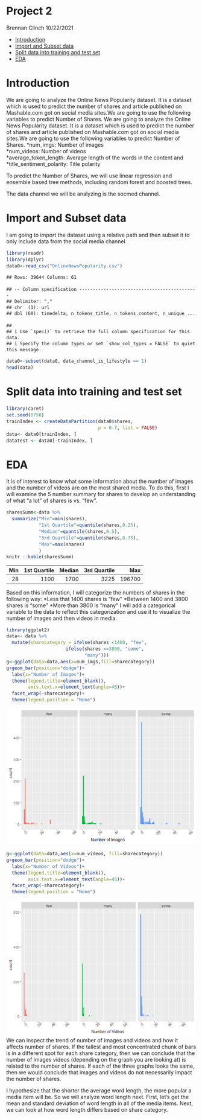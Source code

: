 Project 2
================
Brennan Clinch
10/22/2021

-   [Introduction](#introduction)
-   [Import and Subset data](#import-and-subset-data)
-   [Split data into training and test
    set](#split-data-into-training-and-test-set)
-   [EDA](#eda)

# Introduction

We are going to analyze the Online News Popularity dataset. It is a
dataset which is used to predict the number of shares and article
published on Mashable.com got on social media sites.We are going to use
the following variables to predict Number of Shares. We are going to
analyze the Online News Popularity dataset. It is a dataset which is
used to predict the number of shares and article published on
Mashable.com got on social media sites.We are going to use the following
variables to predict Number of Shares. *num\_imgs: Number of images  
*num\_videos: Number of videos  
*average\_token\_length: Average length of the words in the content
and  
*title\_sentiment\_polarity: Title polarity

To predict the Number of Shares, we will use linear regression and
ensemble based tree methods, including random forest and boosted trees.

The data channel we will be analyzing is the socmed channel.

# Import and Subset data

I am going to import the dataset using a relative path and then subset
it to only include data from the social media channel.

``` r
library(readr)
library(dplyr)
data0<-read_csv("OnlineNewsPopularity.csv")
```

    ## Rows: 39644 Columns: 61

    ## -- Column specification --------------------------------------------
    ## Delimiter: ","
    ## chr  (1): url
    ## dbl (60): timedelta, n_tokens_title, n_tokens_content, n_unique_...

    ## 
    ## i Use `spec()` to retrieve the full column specification for this data.
    ## i Specify the column types or set `show_col_types = FALSE` to quiet this message.

``` r
data0<-subset(data0, data_channel_is_lifestyle == 1)
head(data)
```

# Split data into training and test set

``` r
library(caret)
set.seed(8758)
trainIndex <- createDataPartition(data0$shares, 
                                  p = 0.7, list = FALSE)
data<- data0[trainIndex, ]
datatest <- data0[-trainIndex, ]
```

# EDA

It is of interest to know what some information about the number of
images and the number of videos are on the most shared media. To do
this, first I will examine the 5 number summary for shares to develop an
understanding of what “a lot” of shares is vs. “few”.

``` r
sharesSumm<-data %>% 
  summarize("Min"=min(shares),
            "1st Quartile"=quantile(shares,0.25),
            "Median"=quantile(shares,0.5),
            "3rd Quartile"=quantile(shares,0.75),
            "Max"=max(shares)
            )
knitr ::kable(sharesSumm)
```

| Min | 1st Quartile | Median | 3rd Quartile |    Max |
|----:|-------------:|-------:|-------------:|-------:|
|  28 |         1100 |   1700 |         3225 | 196700 |

Based on this information, I will categorize the numbers of shares in
the following way: *Less that 1400 shares is “few” *Between 1400 and
3800 shares is “some” \*More than 3800 is “many” I will add a
categorical variable to the data to reflect this categorization and use
it to visualize the number of images and then videos in media.

``` r
library(ggplot2)
data<- data %>% 
  mutate(sharecategory = ifelse(shares <1400, "few",
                      ifelse(shares <=3800, "some",
                             "many")))
g<-ggplot(data=data,aes(x=num_imgs,fill=sharecategory))
g+geom_bar(position="dodge")+
  labs(x="Number of Images")+
  theme(legend.title=element_blank(),
        axis.text.x=element_text(angle=45))+
  facet_wrap(~sharecategory)+
  theme(legend.position = "None")
```

![](data_channel_is_lifestyle_files/figure-gfm/unnamed-chunk-6-1.png)<!-- -->

``` r
g<-ggplot(data=data,aes(x=num_videos, fill=sharecategory))
g+geom_bar(position="dodge")+
  labs(x="Number of Videos")+
  theme(legend.title=element_blank(),
        axis.text.x=element_text(angle=45))+
  facet_wrap(~sharecategory)+
  theme(legend.position = "None")
```

![](data_channel_is_lifestyle_files/figure-gfm/unnamed-chunk-6-2.png)<!-- -->
We can inspect the trend of number of images and videos and how it
affects number of shares. If the tallest and most concentrated chunk of
bars is in a different spot for each share category, then we can
conclude that the number of images videos (depending on the graph you
are looking at) is related to the number of shares. If each of the three
graphs looks the same, then we would conclude that images and videos do
not necessarily impact the number of shares.

I hypothesize that the shorter the average word length, the more popular
a media item will be. So we will analyze word length next. First, let’s
get the mean and standard deviation of word length in all of the media
items. Next, we can look at how word length differs based on share
category.

